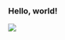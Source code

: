 ### Hello, world! 

<a href="https://github.com/balini/balini">
  <img align="center" src="https://github-readme-stats.vercel.app/api/pin/?username=balini&repo=balini?theme=dark" />
</a>

<!--
**balini/balini** is a ✨ _special_ ✨ repository because its `README.md` (this file) appears on your GitHub profile.

Here are some ideas to get you started:

- 🔭 I’m currently working on ...
- 🌱 I’m currently learning ...
- 👯 I’m looking to collaborate on ...
- 🤔 I’m looking for help with ...
- 💬 Ask me about ...
- 📫 How to reach me: ...
- 😄 Pronouns: ...
- ⚡ Fun fact: ...
-->

